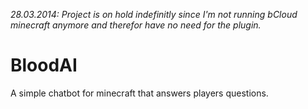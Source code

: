 *28.03.2014: Project is on hold indefinitly since I'm not running bCloud minecraft anymore and therefor have no need for the plugin.*

BloodAI
=======

A simple chatbot for minecraft that answers players questions.
